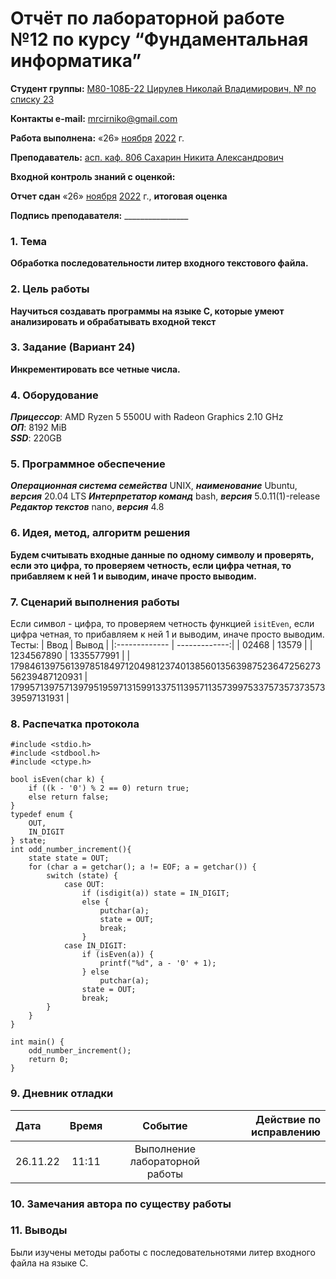 # Отчёт по лабораторной работе №12 по курсу “Фундаментальная информатика”

<b>Студент группы:</b> <ins>М80-108Б-22 Цирулев Николай Владимирович, № по списку 23</ins> 

<b>Контакты e-mail:</b> <ins>mrcirniko@gmail.com</ins>

<b>Работа выполнена:</b> «26» <ins>ноября</ins> <ins>2022</ins> г.

<b>Преподаватель:</b> <ins>асп. каф. 806 Сахарин Никита Александрович</ins>

<b>Входной контроль знаний с оценкой:</b> <ins> </ins>

<b>Отчет сдан</b> «26» <ins>ноября</ins> <ins>2022</ins> г., <b>итоговая оценка</b> <ins> </ins>

<b>Подпись преподавателя:</b> ________________

### 1. Тема
__Обработка последовательности литер входного текстового файла.__

### 2. Цель работы
__Научиться создавать программы на языке С, которые умеют анализировать и обрабатывать входной текст__

### 3. Задание (Вариант 24)
__Инкрементировать все четные числа.__

### 4. Оборудование
___Прицессор___: AMD Ryzen 5 5500U with Radeon Graphics 2.10 GHz \
___ОП___: 8192 MiB \
___SSD___: 220GB

### 5. Программное обеспечение
___Операционная система семейства___ UNIX, ___наименование___ Ubuntu, ___версия___  20.04 LTS
___Интерпретатор команд___ bash, ___версия___ 5.0.11(1)-release
___Редактор текстов___ nano, ___версия___ 4.8

### 6. Идея, метод, алгоритм решения
__Будем считывать входные данные по одному символу и проверять, если это цифра, то проверяем четность, если цифра четная, то прибавляем к ней 1 и выводим, иначе просто выводим.__

### 7. Сценарий выполнения работы
Если символ - цифра, то проверяем четность функцией ```isitEven```, если цифра четная, то прибавляем к ней 1 и выводим, иначе просто выводим.
Тесты: 
|  Ввод  | Вывод |
|:------------- | -------------:|
| 02468 | 13579 |
| 1234567890 | 1335577991 |
| 179846139756139785184971204981237401385601356398752364725627356239487120931 | 179957139757139795195971315991337511395711357399753375735737357339597131931 |

### 8. Распечатка протокола
```
#include <stdio.h>
#include <stdbool.h>
#include <ctype.h>

bool isEven(char k) {
    if ((k - '0') % 2 == 0) return true;
    else return false;
}
typedef enum {
    OUT,
    IN_DIGIT
} state;
int odd_number_increment(){
    state state = OUT;
    for (char a = getchar(); a != EOF; a = getchar()) {
        switch (state) {
            case OUT:
                if (isdigit(a)) state = IN_DIGIT;
                else {
                    putchar(a);
                    state = OUT;
                    break;
                }
            case IN_DIGIT:
                if (isEven(a)) {
                    printf("%d", a - '0' + 1);
                } else 
                    putchar(a);
                state = OUT;
                break;
        }
    }
}

int main() {
    odd_number_increment();
    return 0;
}
```
### 9. Дневник отладки

|  Дата    | Время | Событие  | Действие по исправлению |
|:------------- |:---------------:|:---------------:| -------------:|
| 26.11.22 | 11:11 | Выполнение лабораторной работы | |

### 10. Замечания автора по существу работы

### 11. Выводы
Были изучены методы работы с последовательнотями литер входного файла на языке С.

